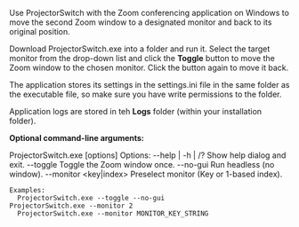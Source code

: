 Use ProjectorSwitch with the Zoom conferencing application on Windows to move the second Zoom window to a designated monitor and back to its original position.

Download ProjectorSwitch.exe into a folder and run it. Select the target monitor from the drop-down list and click the **Toggle** button to move the Zoom window to the chosen monitor. Click the button again to move it back.

The application stores its settings in the settings.ini file in the same folder as the executable file, so make sure you have write permissions to the folder.

Application logs are stored in teh **Logs** folder (within your installation folder).

**Optional command-line arguments:**

  ProjectorSwitch.exe [options]
	Options:
	  --help | -h | /?         Show help dialog and exit.
	  --toggle                 Toggle the Zoom window once.
	  --no-gui                 Run headless (no window).
	  --monitor <key|index>    Preselect monitor (Key or 1-based index).
	
	Examples:
	  ProjectorSwitch.exe --toggle --no-gui
    ProjectorSwitch.exe --monitor 2
	  ProjectorSwitch.exe --monitor MONITOR_KEY_STRING
